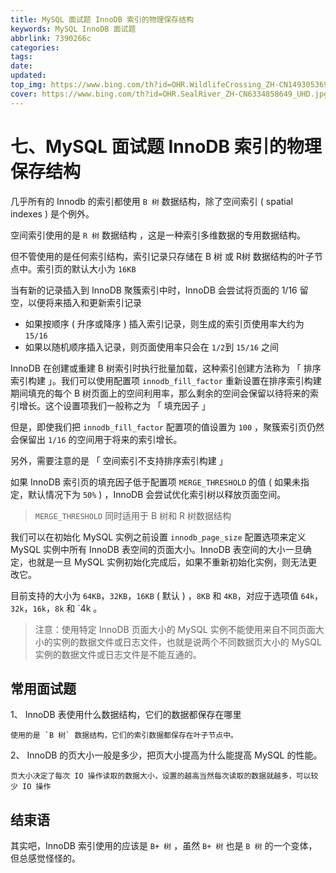```yaml
---
title: MySQL 面试题 InnoDB 索引的物理保存结构
keywords: MySQL InnoDB 面试题
abbrlink: 7390266c
categories: 
tags: 
date: 
updated: 
top_img: https://www.bing.com/th?id=OHR.WildlifeCrossing_ZH-CN1493053695_UHD.jpg
cover: https://www.bing.com/th?id=OHR.SealRiver_ZH-CN6334858649_UHD.jpg
---
```

# 七、MySQL 面试题 InnoDB 索引的物理保存结构

几乎所有的 Innodb 的索引都使用 `B 树` 数据结构，除了空间索引 ( spatial indexes ) 是个例外。

空间索引使用的是 `R 树` 数据结构 ，这是一种索引多维数据的专用数据结构。

但不管使用的是任何索引结构，索引记录只存储在 B 树 或 R树 数据结构的叶子节点中。索引页的默认大小为 `16KB`

当有新的记录插入到 InnoDB 聚簇索引中时，InnoDB 会尝试将页面的 1/16 留空，以便将来插入和更新索引记录

- 如果按顺序 ( 升序或降序 ) 插入索引记录，则生成的索引页使用率大约为 `15/16`
- 如果以随机顺序插入记录，则页面使用率只会在 `1/2`到 `15/16` 之间

InnoDB 在创建或重建 B 树索引时执行批量加载，这种索引创建方法称为 「 排序索引构建 」。我们可以使用配置项 `innodb_fill_factor` 重新设置在排序索引构建期间填充的每个 B 树页面上的空间利用率，那么剩余的空间会保留以待将来的索引增长。这个设置项我们一般称之为 「 填充因子 」

但是，即使我们把 `innodb_fill_factor` 配置项的值设置为 `100` ，聚簇索引页仍然会保留出 `1/16` 的空间用于将来的索引增长。

另外，需要注意的是 「 空间索引不支持排序索引构建 」

如果 InnoDB 索引页的填充因子低于配置项 `MERGE_THRESHOLD` 的值 ( 如果未指定，默认情况下为 `50%` ) ，InnoDB 会尝试优化索引树以释放页面空间。

> `MERGE_THRESHOLD` 同时适用于 B 树和 R 树数据结构

我们可以在初始化 MySQL 实例之前设置 `innodb_page_size` 配置选项来定义 MySQL 实例中所有 InnoDB 表空间的页面大小。InnoDB 表空间的大小一旦确定，也就是一旦 MySQL 实例初始化完成后，如果不重新初始化实例，则无法更改它。

目前支持的大小为 `64KB`，`32KB`，`16KB` ( 默认 ) ，`8KB` 和 `4KB`，对应于选项值 `64k`，`32k`，`16k`，`8k` 和 `4k 。

> 注意：使用特定 InnoDB 页面大小的 MySQL 实例不能使用来自不同页面大小的实例的数据文件或日志文件，也就是说两个不同数据页大小的 MySQL 实例的数据文件或日志文件是不能互通的。

## 常用面试题

1、 InnoDB 表使用什么数据结构，它们的数据都保存在哪里

```
使用的是 `B 树` 数据结构，它们的索引数据都保存在叶子节点中。
```

2、 InnoDB 的页大小一般是多少，把页大小提高为什么能提高 MySQL 的性能。

```
页大小决定了每次 IO 操作读取的数据大小，设置的越高当然每次读取的数据就越多，可以较少 IO 操作
```

## 结束语

其实吧，InnoDB 索引使用的应该是 `B+ 树` ，虽然 `B+ 树` 也是 `B 树` 的一个变体，但总感觉怪怪的。